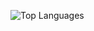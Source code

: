 ![Top Languages](https://github-readme-stats.vercel.app/api/top-langs?username=sasazono&langs_count=6&layout=compact&hide_border=true&bg_color=0d1117&title_color=dedede&text_color=dedede)
